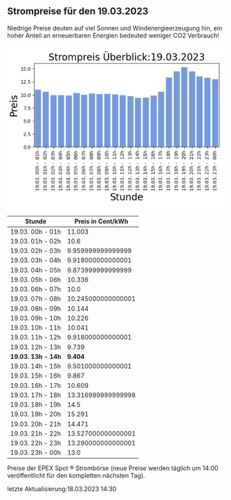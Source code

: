 
## Strompreise für den 19.03.2023

Niedrige Preise deuten auf viel Sonnen und Windenergieerzeugung hin, ein hoher Anteil an erneuerbaren Energien bedeuted weniger CO2 Verbrauch!

![Strompreis übersicht](imgs/strompreis_uebersicht.png)

| Stunde | Preis in Cent/kWh |
|---|---|
| 19.03. 00h -  01h | 11.003 | 
| 19.03. 01h -  02h | 10.6 | 
| 19.03. 02h -  03h | 9.959999999999999 | 
| 19.03. 03h -  04h | 9.918000000000001 | 
| 19.03. 04h -  05h | 9.873999999999999 | 
| 19.03. 05h -  06h | 10.336 | 
| 19.03. 06h -  07h | 10.0 | 
| 19.03. 07h -  08h | 10.245000000000001 | 
| 19.03. 08h -  09h | 10.144 | 
| 19.03. 09h -  10h | 10.226 | 
| 19.03. 10h -  11h | 10.041 | 
| 19.03. 11h -  12h | 9.918000000000001 | 
| 19.03. 12h -  13h | 9.739 | 
| **19.03. 13h -  14h** | **9.404** | 
| 19.03. 14h -  15h | 9.501000000000001 | 
| 19.03. 15h -  16h | 9.867 | 
| 19.03. 16h -  17h | 10.609 | 
| 19.03. 17h -  18h | 13.316999999999998 | 
| 19.03. 18h -  19h | 14.5 | 
| 19.03. 19h -  20h | 15.291 | 
| 19.03. 20h -  21h | 14.471 | 
| 19.03. 21h -  22h | 13.527000000000001 | 
| 19.03. 22h -  23h | 13.290000000000001 | 
| 19.03. 23h -  00h | 13.0 | 

Preise der EPEX Spot ® Strombörse (neue Preise werden täglich um 14:00 veröffentlicht für den kompletten nächsten Tag).

letzte Aktualisierung:18.03.2023 14:30